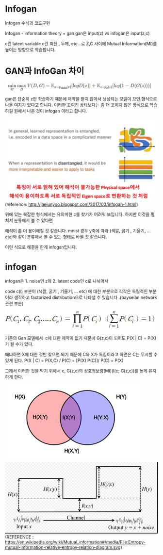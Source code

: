 
# Infogan
Infogan 수식과 코드구현

Infogan - information theory + gan 
gan은 input(z) vs infogan은 input(z,c) 

c란 latent variable c란 회전 , 두께, etc...로 Z,C 사이에  Mutual Information(MI)를 높이는 방향으로 학습합니다.

# GAN과 InfoGan 차이

![](img/minimax.PNG)
gan은 단순히 z만 학습하기 때문에 제약을 받지 않아서 생성되는 모델이 꼬인 형식으로 나올 여지가 있다고 합니다.
이러한 꼬여진 상태보다는 좀 더 꼬이지 않은 방식으로 학습하길 원해서 나온 것이 infogan 이라고 합니다.

![](img/disentangled.PNG)
(reference: http://jaejunyoo.blogspot.com/2017/03/infogan-1.html)

위에 있는 복잡한 형식에서는 유의미한 c를 찾기가 어려워 보입니다. 하지만 이것을 펼처서 분류해서 볼 수 있다면 

해석이 좀 더 용이해질 것 같습니다. mnist 경우 y축에 따라 (색깔, 굵기 , 기울기, ... etc)와 같이 분류해서 볼 수 있는 형태로 바뀔 것 같습니다.

이런 식으로 해결을 한게 infogan입니다.

# infogan 
infogan은  1. noise인 z와  2. latent code인 c로 나뉘어서 

code c(i) 부분이 (색깔, 굵기 , 기울기, ... etc) 에 대한 부분으로 각각은 독립적인 부분이라 생각하고 factorized distribution으로  나타낼 수 있습니다 .(bayseian network 관련 부분)

![](img/latent_code.PNG)

기존의 Gan 모델에서  c에 대한 제약이 없기 때문에 G(z,c)이 되어도 P(X | C) = P(X) 가 될 수가 있다. 

왜냐하면 X에 대한 것만 찾으면 되기 때문에 C와 X가 독립이라고 하면은 C는 무시할 수 있게 된다. P(X | C) = P(X,C) / P(C) = [P(X) P(C)]/ P(C) = P(X)

그래서 이러한 것을 막기 위해서 c, G(z,c)의 상호정보량(MI)(I(c; G(z,c))를 높게 유지하게 한다. 

![](img/MUTUAL_INFORMATION.PNG)
![](img/MUTUAL_INFORMATION_2.PNG)
(REFERENCE : https://en.wikipedia.org/wiki/Mutual_information#/media/File:Entropy-mutual-information-relative-entropy-relation-diagram.svg)

